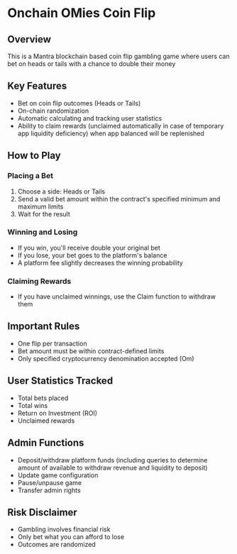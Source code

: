 # Onchain OMies Coin Flip

## Overview
This is a Mantra blockchain based coin flip gambling game where users can bet on heads or tails with a chance to double their money

## Key Features
- Bet on coin flip outcomes (Heads or Tails)
- On-chain randomization
- Automatic calculating and tracking user statistics
- Ability to claim rewards (unclaimed automatically in case of temporary app liquidity deficiency) when app balanced will be replenished

## How to Play

### Placing a Bet
1. Choose a side: Heads or Tails
2. Send a valid bet amount within the contract's specified minimum and maximum limits
3. Wait for the result

### Winning and Losing
- If you win, you'll receive double your original bet
- If you lose, your bet goes to the platform's balance
- A platform fee slightly decreases the winning probability

### Claiming Rewards
- If you have unclaimed winnings, use the Claim function to withdraw them

## Important Rules
- One flip per transaction
- Bet amount must be within contract-defined limits
- Only specified cryptocurrency denomination accepted (Om)

## User Statistics Tracked
- Total bets placed
- Total wins
- Return on Investment (ROI)
- Unclaimed rewards

## Admin Functions
- Deposit/withdraw platform funds (including queries to determine amount of available to withdraw revenue and liquidity to deposit)
- Update game configuration
- Pause/unpause game
- Transfer admin rights

## Risk Disclaimer
- Gambling involves financial risk
- Only bet what you can afford to lose
- Outcomes are randomized